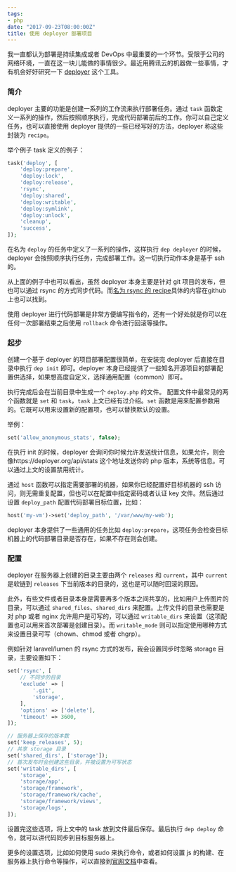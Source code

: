 ```yaml
---
tags:
- php
date: "2017-09-23T08:00:00Z"
title: 使用 deployer 部署项目
---
```


我一直都认为部署是持续集成或者 DevOps 中最重要的一个环节。受限于公司的网络环境，一直在这一块儿能做的事情很少。最近用腾讯云的机器做一些事情，才有机会好好研究一下 [deployer](https://github.com/deployphp/deployer) 这个工具。

### 简介

deployer 主要的功能是创建一系列的工作流来执行部署任务。通过 `task` 函数定义一系列的操作，然后按照顺序执行，完成代码部署前后的工作。你可以自己定义任务，也可以直接使用 deployer 提供的一些已经写好的方法，deployer 称这些封装为 `recipe`。

举个例子 task 定义的例子：

``` php
task('deploy', [
    'deploy:prepare',
    'deploy:lock',
    'deploy:release',
    'rsync',
    'deploy:shared',
    'deploy:writable',
    'deploy:symlink',
    'deploy:unlock',
    'cleanup',
    'success',
]);
```

在名为 `deploy` 的任务中定义了一系列的操作，这样执行 `dep deployer` 的时候，deployer 会按照顺序执行任务，完成部署工作。这一切执行动作本身是基于 ssh 的。

从上面的例子中也可以看出，虽然 deployer 本身主要是针对 git 项目的发布，但也可以通过 rsync 的方式同步代码。而[名为 rsync 的 recipe](https://github.com/deployphp/recipes/blob/master/recipe/rsync.php)具体的内容在github上也可以找到。

使用 deployer 进行代码部署是非常方便编写指令的，还有一个好处就是你可以在任何一次部署结束之后使用 `rollback` 命令进行回滚等操作。

### 起步

创建一个基于 deployer 的项目部署配置很简单，在安装完 deployer 后直接在目录中执行 `dep init` 即可。deployer 本身已经提供了一些知名开源项目的部署配置供选择，如果想高度自定义，选择通用配置（common）即可。

执行完成后会在当前目录中生成一个 `deploy.php` 的文件。 配置文件中最常见的两个函数就是 `set` 和 `task`，`task` 上文已经有过介绍。`set` 函数是用来配置参数用的。它既可以用来设置新的配置项，也可以替换默认的设置。

举例：

``` php
set('allow_anonymous_stats', false);
```

在执行 init 的时候，deployer 会询问你时候允许发送统计信息，如果允许，则会像https://deployer.org/api/stats 这个地址发送你的 php 版本，系统等信息。可以通过上文的设置禁用统计。

通过 `host` 函数可以指定需要部署的机器，如果你已经配置好目标机器的 ssh 访问，则无需重复配置，但也可以在配置中指定密码或者认证 key 文件。然后通过设置 `deploy_path` 配置代码部署目标位置，比如：

``` php
host('my-vm')->set('deploy_path', '/var/www/my-web');
```

deployer 本身提供了一些通用的任务比如 `deploy:prepare`，这项任务会检查目标机器上的代码部署目录是否存在，如果不存在则会创建。

### 配置

deployer 在服务器上创建的目录主要由两个 `releases` 和 `current`，其中 `current` 是软链到 `releases` 下当前版本的目录的，这也是可以随时回滚的原因。

此外，有些文件或者目录本身是需要再多个版本之间共享的，比如用户上传图片的目录，可以通过 `shared_files`、`shared_dirs` 来配置。上传文件的目录也需要是对 php 或者 nginx 允许用户是可写的，可以通过 `writable_dirs` 来设置（这项配置也可以用来首次部署是创建目录）。而 `writable_mode` 则可以指定使用哪种方式来设置目录可写（chown、chmod 或者 chgrp）。

例如针对 laravel/lumen 的 rsync 方式的发布，我会设置同步时忽略 storage 目录，主要设置如下：

``` php
set('rsync', [
    // 不同步的目录
    'exclude' => [
        '.git',
        'storage',
    ],
    'options' => ['delete'],
    'timeout' => 3600,
]);

// 服务器上保存的版本数
set('keep_releases', 5);
// 共享 storage 目录
set('shared_dirs', ['storage']);
// 首次发布时会创建这些目录，并被设置为可写状态
set('writable_dirs', [
    'storage',
    'storage/app',
    'storage/framework',
    'storage/framework/cache',
    'storage/framework/views',
    'storage/logs',
]);
```

设置完这些选项，将上文中的 task 放到文件最后保存。最后执行 `dep deploy` 命令，就可以讲代码同步到目标服务器上。

更多的设置选项，比如如何使用 sudo 来执行命令，或者如何设置 js 的构建、在服务器上执行命令等操作，可以直接到[官网文档](https://deployer.org/docs/configuration)中查看。
